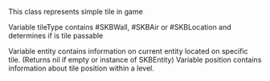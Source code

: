This class represents simple tile in game

Variable tileType contains #SKBWall, #SKBAir or #SKBLocation and determines if is tile passable

Variable entity contains information on current entity located on specific tile. (Returns nil if empty or instance of SKBEntity)
Variable position contains information about tile position within a level.